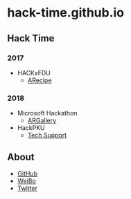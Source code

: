 # hack-time.github.io

## Hack Time

### 2017

- HACKxFDU
  - [ARecipe](https://github.com/Hack-Time/ARecipe)

### 2018

- Microsoft Hackathon
  - [ARGallery](https://github.com/Hack-Time/ARGallery)
- HackPKU
  - [Tech Support](2018/HackPKU/Tech-Support/README.md)

## About

- [GitHub](https://github.com/kingcos)
- [WeiBo](http://weibo.com/375975847)
- [Twitter](https://twitter.com/mmdadao/)

